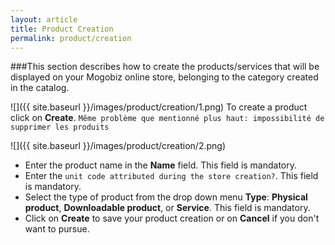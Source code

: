 ```yaml
---
layout: article
title: Product Creation
permalink: product/creation
---
```

###This section describes how to create the products/services that will be displayed on your Mogobiz online store, belonging to the category created in the catalog.

![]({{ site.baseurl }}/images/product/creation/1.png)
To create a product click on **Create**. `Même problème que mentionné plus haut: impossibilité de supprimer les produits`

![]({{ site.baseurl }}/images/product/creation/2.png)

* Enter the product name in the **Name** field. This field is mandatory.
* Enter the `unit code attributed during the store creation?`. This field is mandatory.
* Select the type of product from the drop down menu **Type**: **Physical product**, **Downloadable product**, or **Service**. This field is mandatory.
* Click on **Create** to save your product creation or on **Cancel** if you don't want to pursue.
